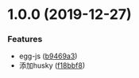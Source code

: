 <a name="1.0.0"></a>
# 1.0.0 (2019-12-27)


### Features

* egg-js ([b9469a3](https://github.com/Liu-Kang/defender/commit/b9469a3))
* 添加husky ([f18bbf8](https://github.com/Liu-Kang/defender/commit/f18bbf8))



